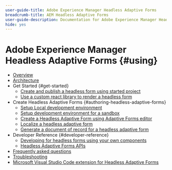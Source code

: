```yaml
---
user-guide-title: Adobe Experience Manager Headless Adaptive Forms
breadcrumb-title: AEM Headless Adaptive Forms
user-guide-description: Documentation for Adobe Experience Manager Headless Adaptive Forms
hide: yes
---
```


# Adobe Experience Manager Headless Adaptive Forms {#using}

+ [Overview](overview.md)
+ [Architecture](architecture.md)
+ Get Started {#get-started}
    + [Create and publish a headless form using started project](create-and-publish-a-headless-form.md)
    + [Use a custom react library to render a headless form](use-google-material-ui-react-components-to-render-a-headless-form.md)
+ Create Headless Adaptive Forms {#authoring-headless-adaptive-forms}
    + [Setup Local development environment](setup-development-environment.md)
    + [Setup development environment for a sandbox](setup-development-environment-for-sandbox.md)
    + [Create a Headless Adaptive Form using Adaptive Forms editor](create-a-headless-adaptive-form.md)
    + [Localize a headless adaptive form](localize-a-headless-adaptive-form.md)
    + [Generate a document of record for a headless adaptive form](generate-a-document-of-record-for-a-headless-adaptive-form.md)
+ Developer Reference {#developer-reference}
    + [Developing for headless forms using your own components](developing-for-headless-forms-using-your-own-components.md)
    + [Headless Adaptive Forms APIs](https://opensource.adobe.com/aem-forms-af-runtime/api/)
+ [Frequently asked questions](faq.md)
+ [Troubleshooting](troubleshooting.md)
+ [Microsoft Visual Studio Code extension for Headless Adaptive Forms](visual-studio-code-extension-for-headless-adaptive-forms.md)



<!--

Articles must be added to this TOC file in order to render.

Use this list format to specify links to articles and section headings that expand and collapse in the left rail of the user guide.

An article link CANNOT be used as a section heading.
-->
